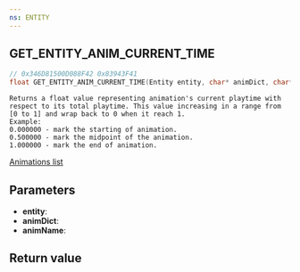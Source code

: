 ```yaml
---
ns: ENTITY
---
```

## GET_ENTITY_ANIM_CURRENT_TIME

```c
// 0x346D81500D088F42 0x83943F41
float GET_ENTITY_ANIM_CURRENT_TIME(Entity entity, char* animDict, char* animName);
```

```
Returns a float value representing animation's current playtime with respect to its total playtime. This value increasing in a range from [0 to 1] and wrap back to 0 when it reach 1.  
Example:  
0.000000 - mark the starting of animation.  
0.500000 - mark the midpoint of the animation.  
1.000000 - mark the end of animation.  
```

[Animations list](https://alexguirre.github.io/animations-list/)

## Parameters
* **entity**: 
* **animDict**: 
* **animName**: 

## Return value
